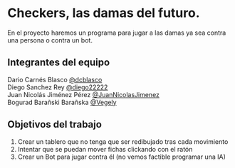 # Checkers, las damas del futuro.

En el proyecto haremos un programa para jugar a las damas ya sea contra una persona o contra un bot.

## Integrantes del equipo

Dario Carnés Blasco [@dcblasco](https://github.com/dcblasco)<br/>
Diego Sanchez Rey [@diego22222](https://github.com/diego22222) <br/>
Juan Nicolás Jiménez Pérez [@JuanNicolasJimenez](https://github.com/JuanNicolasJimenez)<br/>
Bogurad Barañski Barañska [@Vegely](https://github.com/Vegely)  <br/>

## Objetivos del trabajo

1) Crear un tablero que no tenga que ser redibujado tras cada movimiento <br/>
2) Intentar que se puedan mover fichas clickando con el ratón <br/>
3) Crear un Bot para jugar contra él (no vemos factible programar una IA) <br/>

